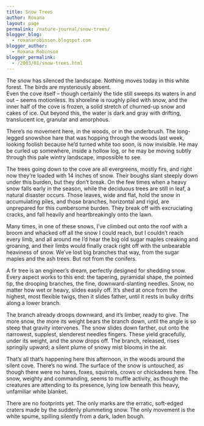 ```yaml
---
title: Snow Trees
author: Roxana
layout: page
permalink: /nature-journal/snow-trees/
blogger_blog:
  - roxanarobinson.blogspot.com
blogger_author:
  - Roxana Robinson
blogger_permalink:
  - /2003/01/snow-trees.html
---
```

The snow has silenced the landscape. Nothing moves today in this white forest. The birds are mysteriously absent.  
Even the cove itself – though certainly the tide still sweeps its waters in and out – seems motionless. Its shoreline is roughly piled with snow, and the inner half of the cove is frozen, a solid stretch of churned-up snow and cakes of ice. Out beyond this, the water is dark and gray with drifting, translucent ice, granular and amorphous. 

There’s no movement here, in the woods, or in the underbrush. The long-legged snowshoe hare that was hopping through the woods last week, looking foolish because he’d turned white too soon, is now invisible. He may be curled up somewhere, inside a hollow log, or he may be moving subtly through this pale wintry landscape, impossible to see.  

The trees going down to the cove are all evergreens, mostly firs, and right now they’re loaded with 14 inches of snow. Their boughs slant steeply down under this burden, but they don’t break. On the few times when a heavy snow falls early in the season, while the deciduous trees are still in leaf, a natural disaster occurs. Those leaves, wide and flat, hold the snow in accumulating piles, and those branches, horizontal and rigid, are unprepared for this cumbersome burden. They break off with excruciating cracks, and fall heavily and heartbreakingly onto the lawn.  

Many times, in one of these snows, I’ve climbed out onto the roof with a broom and whacked off all the snow I could reach, but I couldn’t reach every limb, and all around me I’d hear the big old sugar maples creaking and groaning, and their limbs would finally crack right off with the unbearable heaviness of snow. We’ve lost big branches that way, from the sugar maples and the ash trees. But not from the conifers.  

A fir tree is an engineer’s dream, perfectly designed for shedding snow. Every aspect works to this end: the tapering, pyramidal shape, the pointed tip, the drooping branches, the fine, downward-slanting needles. Snow, no matter how wet or heavy, slides easily off. It’s shed at once from the highest, most flexible twigs, then it slides father, until it rests in bulky drifts along a lower branch.  

The branch already droops downward, and it’s limber, ready to give. The more snow, the more its weight bears the branch down, until the angle is so steep that gravity intervenes. The snow slides down farther, out onto the narrowest, supplest, slenderest needles fingers. These yield gracefully, under its weight, and the snow drops off. The branch, released, rises springily upward; a silent plume of snowy mist blooms in the air.  

That’s all that’s happening here this afternoon, in the woods around the silent cove. There’s no wind. The surface of the snow is untouched, as though there were no hares, foxes, squirrels, crows or chickadees here. The snow, weighty and commanding, seems to muffle activity, as though the creatures are attending to its presence, lying low beneath this heavy, unfamiliar white blanket.  

There are no footprints yet. The only marks are the erratic, soft-edged craters made by the suddenly plummeting snow. The only movement is the white spume, spilling silently from a dark, laden bough.
